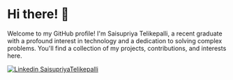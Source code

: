  # Hi there! 👋

Welcome to my GitHub profile! I'm Saisupriya Telikepalli, a recent graduate with a profound interest in technology and a dedication to solving complex problems. You'll find a collection of my projects, contributions, and interests here.

[![Linkedin](https://i.sstatic.net/gVE0j.png) SaisupriyaTelikepalli](https://www.linkedin.com/in/supriyatelikepalli/)







